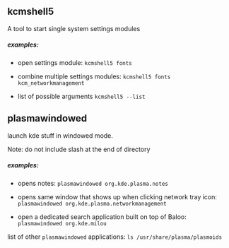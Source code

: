 
## kcmshell5
A tool to start single system settings modules

##### examples:
* open settings module:
`kcmshell5 fonts`

* combine multiple settings modules:
`kcmshell5 fonts kcm_networkmanagement`

* list of possible arguments
`kcmshell5 --list`

## plasmawindowed
launch kde stuff in windowed mode.

Note: do not include slash at the end of directory

##### examples:

* opens notes:
`plasmawindowed org.kde.plasma.notes`

* opens same window that shows up when clicking network tray icon:
`plasmawindowed org.kde.plasma.networkmanagement`

* open a dedicated search application built on top of Baloo:
`plasmawindowed org.kde.milou`

list of other `plasmawindowed` applications:
`ls /usr/share/plasma/plasmoids`
